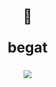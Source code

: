 <header>
  <div align="center">
    <h1>
      <p>📖</p>
      <p>begat</p>
    </h1>
    <a href="https://www.npmjs.com/package/begat">
      <img src="https://img.shields.io/npm/v/begat?style=flat-square">
    </a>
  </div>
  <br/>
</header>
